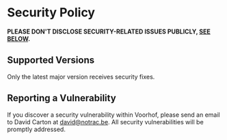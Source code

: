# Security Policy

**PLEASE DON'T DISCLOSE SECURITY-RELATED ISSUES PUBLICLY, [SEE BELOW](#reporting-a-vulnerability).**

## Supported Versions

Only the latest major version receives security fixes.

## Reporting a Vulnerability

If you discover a security vulnerability within Voorhof, please send an email to David Carton at david@notrac.be. All security vulnerabilities will be promptly addressed.
